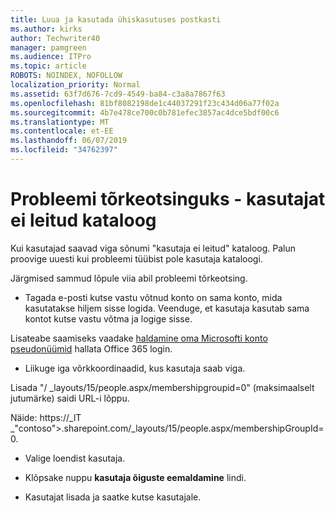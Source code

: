 ```yaml
---
title: Luua ja kasutada ühiskasutuses postkasti
ms.author: kirks
author: Techwriter40
manager: pamgreen
ms.audience: ITPro
ms.topic: article
ROBOTS: NOINDEX, NOFOLLOW
localization_priority: Normal
ms.assetid: 63f7d676-7cd9-4549-ba84-c3a8a7867f63
ms.openlocfilehash: 81bf8082198de1c44037291f23c434d06a77f02a
ms.sourcegitcommit: 4b7e478ce700c0b781efec3857ac4dce5bdf00c6
ms.translationtype: MT
ms.contentlocale: et-EE
ms.lasthandoff: 06/07/2019
ms.locfileid: "34762397"
---
```

# <a name="troubleshoot-issue---user-not-found-in-directory"></a>Probleemi tõrkeotsinguks - kasutajat ei leitud kataloog

Kui kasutajad saavad viga sõnumi "kasutaja ei leitud" kataloog. Palun proovige uuesti kui probleemi tüübist pole kasutaja kataloogi.

Järgmised sammud lõpule viia abil probleemi tõrkeotsing.

- Tagada e-posti kutse vastu võtnud konto on sama konto, mida kasutatakse hiljem sisse logida. Veenduge, et kasutaja kasutab sama kontot kutse vastu võtma ja logige sisse. 

Lisateabe saamiseks vaadake [haldamine oma Microsofti konto pseudonüümid</a> hallata Office 365 login](https://support.microsoft.com/help/12407/microsoft-account-how-to-manage-aliases). 

- Liikuge iga võrkkoordinaadid, kus kasutaja saab viga. 

Lisada "/ _layouts/15/people.aspx/membershipgroupid=0" (maksimaalselt jutumärke) saidi URL-i lõppu. 

Näide: https://_lT _"contoso">.sharepoint.com/_layouts/15/people.aspx/membershipGroupId=0.

- Valige loendist kasutaja.

- Klõpsake nuppu **kasutaja õiguste eemaldamine** lindi. 
-  Kasutajat lisada ja saatke kutse kasutajale.

